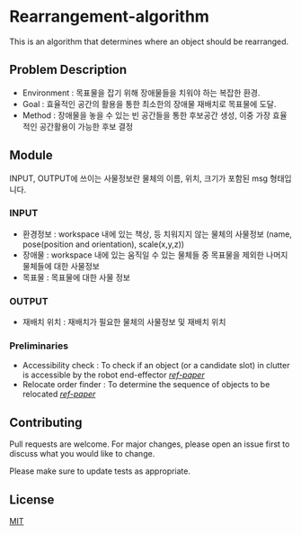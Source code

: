 # Rearrangement-algorithm

This is an algorithm that determines where an object should be rearranged. 

## Problem Description

+ Environment : 목표물을 잡기 위해 장애물들을 치워야 하는 복잡한 환경.
+ Goal : 효율적인 공간의 활용을 통한 최소한의 장애물 재배치로 목표물에 도달.
+ Method : 장애물을 놓을 수 있는 빈 공간들을 통한 후보공간 생성, 이중 가장 효율적인 공간활용이 가능한 후보 결정

## Module

INPUT, OUTPUT에 쓰이는 사물정보란 물체의 이름, 위치, 크기가 포함된 msg 형태입니다.

### **INPUT**
+ 환경정보 : workspace 내에 있는 책상, 등 치워지지 않는 물체의 사물정보 (name, pose(position and orientation), scale(x,y,z))
+ 장애물 : workspace 내에 있는 움직일 수 있는 물체들 중 목표물을 제외한 나머지 물체들에 대한 사물정보
+ 목표물 : 목표물에 대한 사물 정보

### **OUTPUT**
+ 재배치 위치 : 재배치가 필요한 물체의 사물정보 및 재배치 위치

### **Preliminaries**
+ Accessibility check : To check if an object (or a candidate slot) in clutter is accessible by the robot end-effector *[ref-paper](https://ieeexplore.ieee.org/abstract/document/8793616)*
+ Relocate order finder : To determine the sequence of objects to be relocated *[ref-paper](https://arxiv.org/abs/1907.03956)*



## Contributing
Pull requests are welcome. For major changes, please open an issue first to discuss what you would like to change.

Please make sure to update tests as appropriate.

## License
[MIT](https://choosealicense.com/licenses/mit/)
